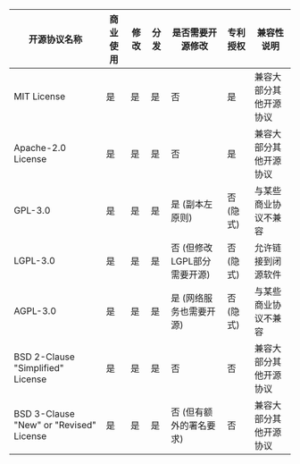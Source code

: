 | 开源协议名称                                  | 商业使用 | 修改  | 分发  | 是否需要开源修改          | 专利授权   | 兼容性说明       |
| --------------------------------------- | ---- | --- | --- | ----------------- | ------ | ----------- |
| MIT License                             | 是    | 是   | 是   | 否                 | 是      | 兼容大部分其他开源协议 |
| Apache-2.0 License                      | 是    | 是   | 是   | 否                 | 是      | 兼容大部分其他开源协议 |
| GPL-3.0                                 | 是    | 是   | 是   | 是 (副本左原则)         | 否 (隐式) | 与某些商业协议不兼容  |
| LGPL-3.0                                | 是    | 是   | 是   | 否 (但修改LGPL部分需要开源) | 否 (隐式) | 允许链接到闭源软件   |
| AGPL-3.0                                | 是    | 是   | 是   | 是 (网络服务也需要开源)     | 否 (隐式) | 与某些商业协议不兼容  |
| BSD 2-Clause "Simplified" License       | 是    | 是   | 是   | 否                 | 否      | 兼容大部分其他开源协议 |
| BSD 3-Clause "New" or "Revised" License | 是    | 是   | 是   | 否 (但有额外的署名要求)     | 否      | 兼容大部分其他开源协议 |